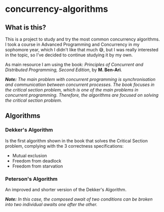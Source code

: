 # concurrency-algorithms

## What is this?

This is a project to study and try the most common concurrency algorithms.
I took a course in Advanced Programming and Concurrency in my sophomore year,
which I didn't like that much 😅, but I was really interested in the topic, so
I've decided to continue studying it by my own.

As main resource I am using the book: _Principles of Concurrent and Distributed
Programming, Second Edition_, by **M. Ben-Ari**.

_**Note:** The main problem with concurrent programming is synchronisation
and communication between concurrent processes. The book focuses in the critical
section problem, which is one of
the main problems in concurrent programming. Therefore, the algorithms are
focused on solving the critical section problem._

## Algorithms

### Dekker's Algorithm

Is the first algorithm shown in the book that solves the Critical Section
problem, complying with the 3 correctness specifications:

- Mutual exclusion
- Freedom from deadlock
- Freedom from starvation

### Peterson's Algorithm

An improved and shorter version of the Dekker's Algorithm.

_**Note:** In this case, the composed await of two conditions can be broken
into two individual awaits one after the other._